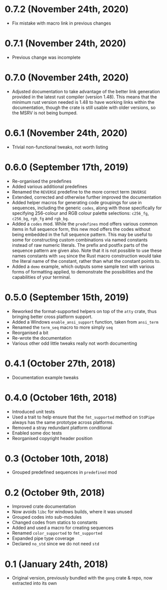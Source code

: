 # 0.7.2 (November 24th, 2020)

 * Fix mistake with macro link in previous changes

# 0.7.1 (November 24th, 2020)

 * Previous change was incomplete

# 0.7.0 (November 24th, 2020)

 * Adjusted documentation to take advantage of the better link generation provided in the latest
   rust compiler (version 1.48). This means that the minimum rust version needed is 1.48 to have
   working links within the documentation, though the crate is still usable with older versions, so
   the MSRV is not being bumped.

# 0.6.1 (November 24th, 2020)

 * Trivial non-functional tweaks, not worth listing

# 0.6.0 (September 17th, 2019)

 * Re-organised the predefines
 * Added various additional predefines
 * Renamed the `REVERSE` predefine to the more correct term `INVERSE`
 * Extended, corrected and otherwise further improved the documentation
 * Added helper macros for generating code groupings for use in sequences, including the generic
   `codes`, along with those specifically for specifying 256-colour and RGB colour palette
   selections: `c256_fg`, `c256_bg`, `rgb_fg` and `rgb_bg`.
 * Added a `codes` mod. While the `predefines` mod offers various common items in full sequence
   form, this new mod offers the codes without being embedded in the full sequence pattern. This may
   be useful to some for constructing custom combinations via named constants instead of raw numeric
   literals. The prefix and postfix parts of the sequence pattern are given also. Note that it is
   not possible to use these names constants with `seq` since the Rust macro construction would take
   the literal name of the constant, rather than what the constant points to.
 * Added a `demo` example, which outputs some sample text with various forms of formatting applied,
   to demonstrate the possibilities and the capabilities of your terminal.

# 0.5.0 (September 15th, 2019)

 * Reworked the format-supported helpers on top of the `atty` crate, thus bringing better cross
   platform support.
 * Added a Windows `enable_ansi_support` function, taken from `ansi_term`
 * Renamed the `term_seq` macro to more simply `seq`
 * Reorganised a bit
 * Re-wrote the documentation
 * Various other odd little tweaks really not worth documenting

# 0.4.1 (October 27th, 2018)

 * Documentation example tweaks

# 0.4.0 (October 16th, 2018)

 * Introduced unit tests
 * Used a trait to help ensure that the `fmt_supported` method on `StdPipe` always has the same
   prototype across platforms.
 * Removed a stray redundant platform conditional
 * Enabled some doc tests
 * Reorganised copyright header position

# 0.3 (October 10th, 2018)

 * Grouped predefined sequences in `predefined` mod

# 0.2 (October 9th, 2018)

 * Improved crate documentation
 * Now avoids `libc` for windows builds, where it was unused
 * Grouped codes into sub-modules
 * Changed codes from statics to constants
 * Added and used a macro for creating sequences
 * Renamed `color_supported` to `fmt_supported`
 * Expanded pipe type coverage
 * Declared `no_std` since we do not need `std`

# 0.1 (January 24th, 2018)

 * Original version, previously bundled with the `gong` crate & repo, now extracted into its own
